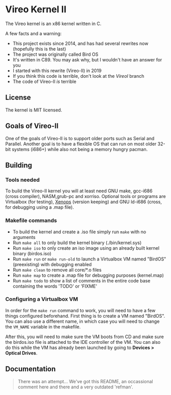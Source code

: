 # Vireo Kernel II

The Vireo kernel is an x86 kernel written in C.

A few facts and a warning:
- This project exists since 2014, and has had several rewrites now (hopefully this is the last)
- The project was originally called Bird OS
- It's written in C89. You may ask why, but I wouldn't have an answer for you
- I started with this rewrite (Vireo-II) in 2019
- If you think this code is terrible, don't look at the *VireoI* branch
- The code of Vireo-II *is* terrible

## License
The kernel is MIT licensed.

## Goals of Vireo-II
One of the goals of Vireo-II is to support older ports such as Serial and Parallel. Another goal is to have a flexible OS that can run on most older 32-bit systems (i686+) while also not being a memory hungry pacman.

## Building

### Tools needed
To build the Vireo-II kernel you will at least need GNU make, gcc-i686 (cross compiler), NASM,grub-pc and xorriso. Optional tools or programs are Virtualbox (for testing), [Xenops](https://github.com/m44rtn/xenops) (version keeping) and GNU ld-i686 (cross, for debugging using a .map file).

### Makefile commands
- To build the kernel and create a .iso file simply run `make` with no arguments
- Run `make all` to only build the kernel binary (./bin/kernel.sys)
- Run `make iso` to only create an iso image using an already built kernel binary (birdos.iso)
- Run `make run` or `make run-old` to launch a Virtualbox VM named "BirdOS" (preexisting) with debugging enabled
- Run `make clean` to remove all core/*.o files
- Run `make map` to create a .map file for debugging purposes (kernel.map)
- Run `make todo` to show a list of comments in the entire code base containing the words 'TODO' or 'FIXME'

### Configuring a Virtualbox VM
In order for the `make run` command to work, you will need to have a few things configured beforehand. First thing is to create a VM named "BirdOS". You can also use a different name, in which case you will need to change the `VM_NAME` variable in the makefile.

After this, you will need to make sure the VM boots from CD and make sure the birdos.iso file is attached to the IDE controller of the VM. You can also do this while the VM has already been launched by going to **Devices > Optical Drives**.

## Documentation
> There was an attempt...
We've got this README, an occassional comment here and there and a very outdated 'refman'. 
